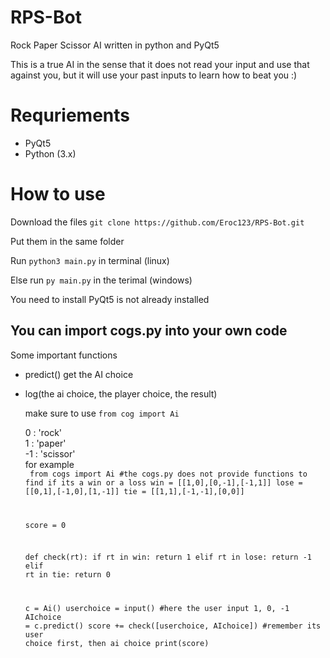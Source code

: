 # RPS-Bot
<p>Rock Paper Scissor AI written in python and PyQt5</p>
<p>This is a true AI in the sense that it does not read your input and use that against you, but it will use your past inputs to learn how to beat you :)</p>


# Requriements 
* PyQt5
* Python (3.x)

# How to use
<p>Download the files
<code>git clone https://github.com/Eroc123/RPS-Bot.git</code></p>

<p>Put them in the same folder</p>
<p>Run <code>python3 main.py</code> in terminal (linux) </p>
<p>Else run <code>py main.py</code> in the terimal (windows)</p>
<p>You need to install PyQt5 is not already installed

  
## You can import cogs.py into your own code

 Some important functions
* predict() get the AI choice
* log(the ai choice, the player choice, the result)

  make sure to use <code>from cog import Ai</code>  
  
  0 : 'rock'  
  1 : 'paper'  
  -1 : 'scissor'  
  for example  
  <code>
    from cogs import Ai
    #the cogs.py does not provide functions to find if its a win or a loss
    win = [[1,0],[0,-1],[-1,1]]
    lose = [[0,1],[-1,0],[1,-1]]
    tie = [[1,1],[-1,-1],[0,0]]
    
    score = 0
    
    def check(rt):
      if rt in win:
          return 1
      elif rt in lose:
          return -1
      elif rt in tie:
          return 0
    
    c = Ai()
    userchoice = input() #here the user input 1, 0, -1
    AIchoice = c.predict()
    score += check([userchoice, AIchoice]) #remember its user choice first, then ai choice
    print(score)
  </code>
    
    
  
